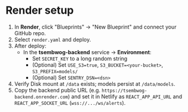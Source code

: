 # Render setup

1. In **Render**, click "Blueprints" → "New Blueprint" and connect your GitHub repo.
2. Select `render.yaml` and deploy.
3. After deploy:
   - In the **tsembwog-backend** service → **Environment**:
     - Set `SECRET_KEY` to a long random string
     - (Optional) Set `USE_S3=true`, `S3_BUCKET=<your-bucket>`, `S3_PREFIX=models/`
     - (Optional) Set `SENTRY_DSN=<dsn>`
4. Verify Disk mount at `/data` exists; models persist at `/data/models`.
5. Copy the backend public URL (e.g. `https://tsembwog-backend.onrender.com`) and set it in Netlify as `REACT_APP_API_URL` and `REACT_APP_SOCKET_URL` (`wss://.../ws/alerts`).
